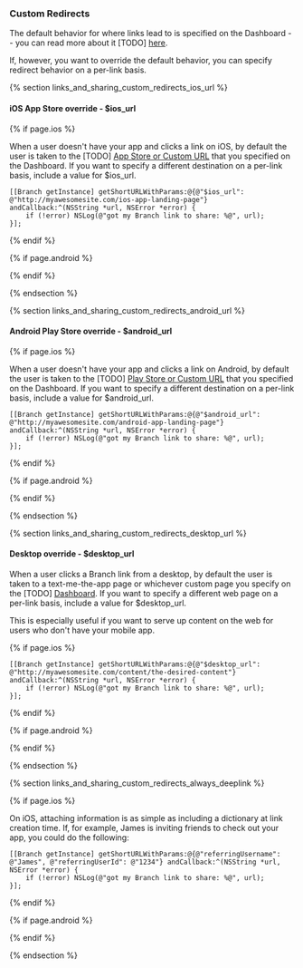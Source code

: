 ### Custom Redirects

The default behavior for where links lead to is specified on the Dashboard -- you can read more about it [TODO] [here](). 

If, however, you want to override the default behavior, you can specify redirect behavior on a per-link basis.

 <!--- $ios_url -->
{% section links_and_sharing_custom_redirects_ios_url %}
#### iOS App Store override - $ios_url

<!---    iOS -->
{% if page.ios %}

When a user doesn't have your app and clicks a link on iOS, by default the user is taken to the [TODO] [App Store or Custom URL]() that you specified on the Dashboard. If you want to specify a different destination on a per-link basis, include a value for $ios_url. 

~~~objc
[[Branch getInstance] getShortURLWithParams:@{@"$ios_url": @"http://myawesomesite.com/ios-app-landing-page"} andCallback:^(NSString *url, NSError *error) {
    if (!error) NSLog(@"got my Branch link to share: %@", url);
}];
~~~

{% endif %}
<!---    /iOS -->


<!---    Android -->
{% if page.android %}


{% endif %}
<!---    /Android -->

 {% endsection %}
 <!--- /$ios_url -->




  <!--- $android_url -->
{% section links_and_sharing_custom_redirects_android_url %}
#### Android Play Store override - $android_url

<!---    iOS -->
{% if page.ios %}

When a user doesn't have your app and clicks a link on Android, by default the user is taken to the [TODO] [Play Store or Custom URL]() that you specified on the Dashboard. If you want to specify a different destination on a per-link basis, include a value for $android_url. 

~~~objc
[[Branch getInstance] getShortURLWithParams:@{@"$android_url": @"http://myawesomesite.com/android-app-landing-page"} andCallback:^(NSString *url, NSError *error) {
    if (!error) NSLog(@"got my Branch link to share: %@", url);
}];
~~~

{% endif %}
<!---    /iOS -->


<!---    Android -->
{% if page.android %}


{% endif %}
<!---    /Android -->

 {% endsection %}
 <!--- /$android_url -->




<!--- $desktop_url -->
{% section links_and_sharing_custom_redirects_desktop_url %}

#### Desktop override - $desktop_url

When a user clicks a Branch link from a desktop, by default the user is taken to a text-me-the-app page or whichever custom page you specify on the [TODO] [Dashboard](). If you want to specify a different web page on a per-link basis, include a value for $desktop_url. 

This is especially useful if you want to serve up content on the web for users who don't have your mobile app. 

<!---    iOS -->
{% if page.ios %}

~~~objc
[[Branch getInstance] getShortURLWithParams:@{@"$desktop_url": @"http://myawesomesite.com/content/the-desired-content"} andCallback:^(NSString *url, NSError *error) {
    if (!error) NSLog(@"got my Branch link to share: %@", url);
}];
~~~

{% endif %}
<!---    /iOS -->


<!---    Android -->
{% if page.android %}


{% endif %}
<!---    /Android -->

 {% endsection %}
 <!--- /$desktop_url -->




<!--- $always_deeplink -->
{% section links_and_sharing_custom_redirects_always_deeplink %}

<!---    iOS -->
{% if page.ios %}

On iOS, attaching information is as simple as including a dictionary at link creation time. If, for example, James is inviting friends to check out your app, you could do the following:

~~~objc
[[Branch getInstance] getShortURLWithParams:@{@"referringUsername": @"James", @"referringUserId": @"1234"} andCallback:^(NSString *url, NSError *error) {
    if (!error) NSLog(@"got my Branch link to share: %@", url);
}];
~~~

{% endif %}
<!---    /iOS -->


<!---    Android -->
{% if page.android %}


{% endif %}
<!---    /Android -->

 {% endsection %}
 <!--- /$always_deeplink -->
